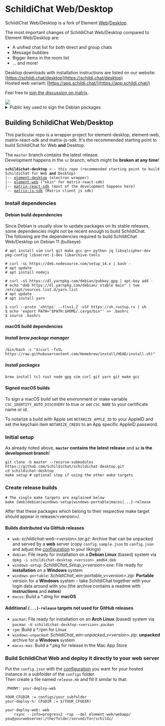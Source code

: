 # SchildiChat Web/Desktop

SchildiChat Web/Desktop is a fork of Element [Web](https://github.com/vector-im/element-web)/[Desktop](https://github.com/vector-im/element-desktop).

The most important changes of SchildiChat Web/Desktop compared to Element Web/Desktop are:
- A unified chat list for both direct and group chats
- Message bubbles
- Bigger items in the room list
- &hellip; and more!

Desktop downloads with installation instructions are listed on our website: [https://schildi.chat/desktop](https://schildi.chat/desktop)  
Hosted web variant: [https://app.schildi.chat/](https://app.schildi.chat/)

Feel free to [join the discussion on matrix](https://matrix.to/#/#schildichat-web:matrix.org).

<img src="https://raw.githubusercontent.com/SchildiChat/schildichat-desktop/sc/screenshots/1.png"/>

<details>
<summary>Public key used to sign the Debian packages</summary>

```
pub   rsa4096 2020-12-08 [SC]
      560BB70DA86A6633A39CEC6023358905FE294D01
uid           Super apt repo key <apt@supercable.onl>
sub   rsa4096 2020-12-08 [E]
```

</details>


## Building SchildiChat Web/Desktop

This particular repo is a wrapper project for element-desktop, element-web, matrix-react-sdk and matrix-js-sdk. It's the recommended starting point to build SchildiChat for Web **and** Desktop.

The `master` branch contains the latest release.  
Development happens in the `sc` branch, which might be **broken at any time**!

<pre><code><b>schildichat-desktop</b> <i>&lt;-- this repo</i> (recommended starting point to build SchildiChat for Web <b>and</b> Desktop)
|-- <a href="https://github.com/SchildiChat/element-desktop">element-desktop</a> (electron wrapper)
|-- <a href="https://github.com/SchildiChat/element-web">element-web</a> ("skin" for matrix-react-sdk)
|-- <a href="https://github.com/SchildiChat/matrix-react-sdk">matrix-react-sdk</a> (most of the development happens here)
`-- <a href="https://github.com/SchildiChat/matrix-js-sdk">matrix-js-sdk</a> (Matrix client js sdk)
</code></pre>

### Install dependencies

#### Debian build dependencies

Since Debian is usually slow to update packages on its stable releases,
some dependencies might not be recent enough to build SchildiChat.  
The following are the dependencies required to build SchildiChat Web/Desktop on Debian 11 (bullseye):

```
# apt install vim curl git make gcc g++ python jq libsqlcipher-dev pkg-config libsecret-1-dev libarchive-tools

# curl -sL https://deb.nodesource.com/setup_14.x | bash -
# apt update
# apt install nodejs

# curl -sS https://dl.yarnpkg.com/debian/pubkey.gpg | apt-key add -
# echo "deb https://dl.yarnpkg.com/debian/ stable main" | tee /etc/apt/sources.list.d/yarn.list
# apt update
# apt install yarn

$ curl --proto '=https' --tlsv1.2 -sSf https://sh.rustup.rs | sh
$ echo 'export PATH="$PATH:$HOME/.cargo/bin"' >> .bashrc
$ source .bashrc
```

#### macOS build dependencies

##### Install brew package manager
```
/bin/bash -c "$(curl -fsSL https://raw.githubusercontent.com/Homebrew/install/HEAD/install.sh)"
```

##### Install packages

```
brew install tcl rust node gpg vim curl git yarn git make gcc
```

#### Signed macOS builds

To sign a macOS build set the environment or make variable `CSC_IDENTITY_AUTO_DISCOVERY` to true
or set `CSC_NAME` to your certificate name or id.

To notarize a build with Apple set `NOTARIZE_APPLE_ID` to your AppleID and set the keychain item
`NOTARIZE_CREDS` to an App specific AppleID password.  


### Initial setup

As already noted above, **`master` contains the latest release** and **`sc` is the development branch**!

```
git clone -b master --recurse-submodules https://github.com/SchildiChat/schildichat-desktop.git
cd schildichat-desktop
make setup # optional step if using the other make targets
```

### Create release builds

```
# The single make targets are explained below
make {web|debian|windows-setup|windows-portable|macos|...}-release
```

After that these packages which belong to their respective make target should appear in release/\<version\>/.

#### Builds distributed via GitHub releases
- `web`: _schildichat-web-\<version\>.tar.gz_: Archive that can be unpacked and served by a **web** server (copy `config.sample.json` to `config.json` and adjust the [configuration](https://github.com/SchildiChat/element-web/blob/sc/docs/config.md) to your likings)
- `debian`: File ready for installation on a **Debian Linux** (based) system via `dpkg -i schildichat-desktop_<version>_amd64.deb`
- `windows-setup`: _SchildiChat_Setup_v\<version\>.exe_: File ready for **installation** on a **Windows** system
- `windows-portable`: _SchildiChat_win-portable_v\<version\>.zip_: **Portable** version for a **Windows** system – take SchildiChat together with your login data around with you (the archive contains a readme with **instructions** and **notes**)
- `macos`: Build a *.dmg for **macOS**

#### Additional `{...}-release` targets not used for GitHub releases
- `pacman`: File ready for installation on an **Arch Linux** (based) system via `pacman -U schildichat-desktop-<version>.pacman`
- `rpm`: Build a *.rpm for Linux
- `windows-unpacked`: _SchildiChat_win-unpacked_v\<version\>.zip_: **unpacked** archive for a **Windows** system
- `macos-mas`: Build a *.pkg for release in the Mac App Store

### Build SchildiChat Web and deploy it directly to your web server

Put the `config.json` with the [configuration](https://github.com/SchildiChat/element-web/blob/sc/docs/config.md) you want for your hosted instance in a subfolder of the `configs` folder.  
Then create a file named `release.mk` and fill it similar to that:
```
.PHONY: your-deploy-web

YOUR_CFGDIR := configs/your_subfolder
your-deploy-%: CFGDIR := $(YOUR_CFGDIR)

your-deploy-web: web
	rsync --info=progress2 -rup --del element-web/webapp/ you@yourwebserver:/the/folder/served/for/schildi/
```
